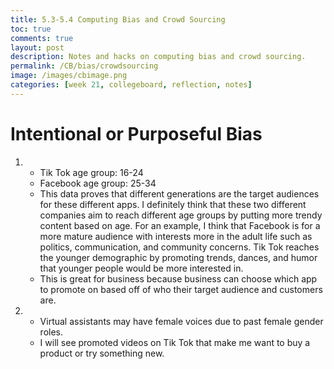 ```yaml
---
title: 5.3-5.4 Computing Bias and Crowd Sourcing
toc: true
comments: true
layout: post
description: Notes and hacks on computing bias and crowd sourcing.
permalink: /CB/bias/crowdsourcing
image: /images/cbimage.png
categories: [week 21, collegeboard, reflection, notes]
---
```


# Intentional or Purposeful Bias 
1. 
    - Tik Tok age group: 16-24
    - Facebook age group: 25-34
    - This data proves that different generations are the target audiences for these different apps. I definitely think that these two different companies aim to reach different age groups by putting more trendy content based on age. For an example, I think that Facebook is for a more mature audience with interests more in the adult life such as politics, communication, and community concerns. Tik Tok reaches the younger demographic by promoting trends, dances, and humor that younger people would be more interested in. 
    - This is great for business because business can choose which app to promote on based off of who their target audience and customers are. 

2.  
    - Virtual assistants may have female voices due to past female gender roles. 
    - I will see promoted videos on Tik Tok that make me want to buy a product or try something new.

